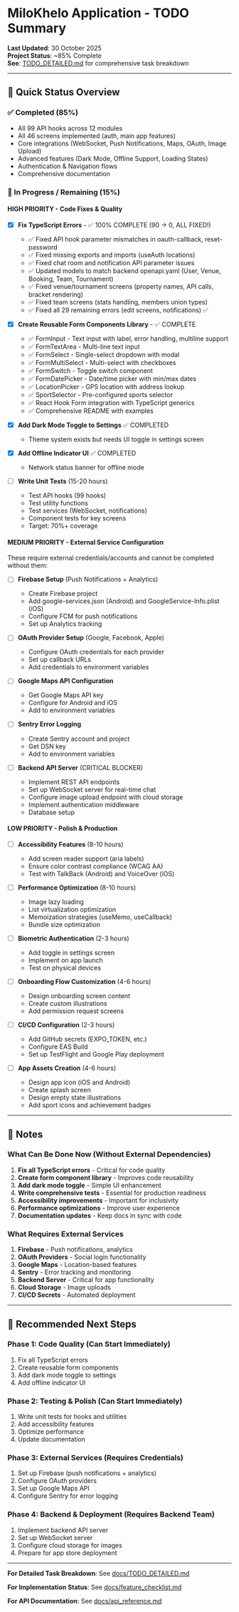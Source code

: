 # MiloKhelo Application - TODO Summary

**Last Updated**: 30 October 2025  
**Project Status**: ~85% Complete  
**See**: [TODO_DETAILED.md](./docs/TODO_DETAILED.md) for comprehensive task breakdown

---

## 🎯 Quick Status Overview

### ✅ Completed (85%)
- All 99 API hooks across 12 modules
- All 46 screens implemented (auth, main app features)
- Core integrations (WebSocket, Push Notifications, Maps, OAuth, Image Upload)
- Advanced features (Dark Mode, Offline Support, Loading States)
- Authentication & Navigation flows
- Comprehensive documentation

### 🔧 In Progress / Remaining (15%)

#### **HIGH PRIORITY** - Code Fixes & Quality

- [x] **Fix TypeScript Errors** - ✅ 100% COMPLETE (90 → 0, ALL FIXED!)
  - ✅ Fixed API hook parameter mismatches in oauth-callback, reset-password
  - ✅ Fixed missing exports and imports (useAuth locations)
  - ✅ Fixed chat room and notification API parameter issues  
  - ✅ Updated models to match backend openapi.yaml (User, Venue, Booking, Team, Tournament)
  - ✅ Fixed venue/tournament screens (property names, API calls, bracket rendering)
  - ✅ Fixed team screens (stats handling, members union types)
  - ✅ Fixed all 29 remaining errors (edit screens, notifications) ✅

- [x] **Create Reusable Form Components Library** - ✅ COMPLETE
  - ✅ FormInput - Text input with label, error handling, multiline support
  - ✅ FormTextArea - Multi-line text input
  - ✅ FormSelect - Single-select dropdown with modal
  - ✅ FormMultiSelect - Multi-select with checkboxes
  - ✅ FormSwitch - Toggle switch component
  - ✅ FormDatePicker - Date/time picker with min/max dates
  - ✅ LocationPicker - GPS location with address lookup
  - ✅ SportSelector - Pre-configured sports selector
  - ✅ React Hook Form integration with TypeScript generics
  - ✅ Comprehensive README with examples

- [x] **Add Dark Mode Toggle to Settings** ✅ COMPLETED
  - Theme system exists but needs UI toggle in settings screen

- [x] **Add Offline Indicator UI** ✅ COMPLETED
  - Network status banner for offline mode

- [ ] **Write Unit Tests** (15-20 hours)
  - Test API hooks (99 hooks)
  - Test utility functions
  - Test services (WebSocket, notifications)
  - Component tests for key screens
  - Target: 70%+ coverage

#### **MEDIUM PRIORITY** - External Service Configuration

These require external credentials/accounts and cannot be completed without them:

- [ ] **Firebase Setup** (Push Notifications + Analytics)
  - Create Firebase project
  - Add google-services.json (Android) and GoogleService-Info.plist (iOS)
  - Configure FCM for push notifications
  - Set up Analytics tracking

- [ ] **OAuth Provider Setup** (Google, Facebook, Apple)
  - Configure OAuth credentials for each provider
  - Set up callback URLs
  - Add credentials to environment variables

- [ ] **Google Maps API Configuration**
  - Get Google Maps API key
  - Configure for Android and iOS
  - Add to environment variables

- [ ] **Sentry Error Logging**
  - Create Sentry account and project
  - Get DSN key
  - Add to environment variables

- [ ] **Backend API Server** (CRITICAL BLOCKER)
  - Implement REST API endpoints
  - Set up WebSocket server for real-time chat
  - Configure image upload endpoint with cloud storage
  - Implement authentication middleware
  - Database setup

#### **LOW PRIORITY** - Polish & Production

- [ ] **Accessibility Features** (8-10 hours)
  - Add screen reader support (aria labels)
  - Ensure color contrast compliance (WCAG AA)
  - Test with TalkBack (Android) and VoiceOver (iOS)

- [ ] **Performance Optimization** (8-10 hours)
  - Image lazy loading
  - List virtualization optimization
  - Memoization strategies (useMemo, useCallback)
  - Bundle size optimization

- [ ] **Biometric Authentication** (2-3 hours)
  - Add toggle in settings screen
  - Implement on app launch
  - Test on physical devices

- [ ] **Onboarding Flow Customization** (4-6 hours)
  - Design onboarding screen content
  - Create custom illustrations
  - Add permission request screens

- [ ] **CI/CD Configuration** (2-3 hours)
  - Add GitHub secrets (EXPO_TOKEN, etc.)
  - Configure EAS Build
  - Set up TestFlight and Google Play deployment

- [ ] **App Assets Creation** (4-6 hours)
  - Design app icon (iOS and Android)
  - Create splash screen
  - Design empty state illustrations
  - Add sport icons and achievement badges

---

## 📝 Notes

### What Can Be Done Now (Without External Dependencies)

1. **Fix all TypeScript errors** - Critical for code quality
2. **Create form component library** - Improves code reusability
3. **Add dark mode toggle** - Simple UI enhancement
4. **Write comprehensive tests** - Essential for production readiness
5. **Accessibility improvements** - Important for inclusivity
6. **Performance optimizations** - Improve user experience
7. **Documentation updates** - Keep docs in sync with code

### What Requires External Services

1. **Firebase** - Push notifications, analytics
2. **OAuth Providers** - Social login functionality
3. **Google Maps** - Location-based features
4. **Sentry** - Error tracking and monitoring
5. **Backend Server** - Critical for app functionality
6. **Cloud Storage** - Image uploads
7. **CI/CD Secrets** - Automated deployment

---

## 🚀 Recommended Next Steps

### Phase 1: Code Quality (Can Start Immediately)
1. Fix all TypeScript errors
2. Create reusable form components
3. Add dark mode toggle to settings
4. Add offline indicator UI

### Phase 2: Testing & Polish (Can Start Immediately)
1. Write unit tests for hooks and utilities
2. Add accessibility features
3. Optimize performance
4. Update documentation

### Phase 3: External Services (Requires Credentials)
1. Set up Firebase (push notifications + analytics)
2. Configure OAuth providers
3. Set up Google Maps API
4. Configure Sentry for error logging

### Phase 4: Backend & Deployment (Requires Backend Team)
1. Implement backend API server
2. Set up WebSocket server
3. Configure cloud storage for images
4. Prepare for app store deployment

---

**For Detailed Task Breakdown**: See [docs/TODO_DETAILED.md](./docs/TODO_DETAILED.md)

**For Implementation Status**: See [docs/feature_checklist.md](./docs/feature_checklist.md)

**For API Documentation**: See [docs/api_reference.md](./docs/api_reference.md)
